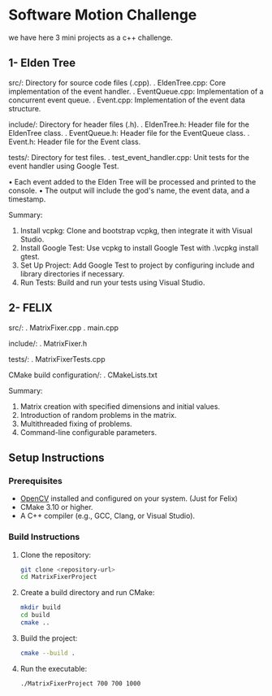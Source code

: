 Software Motion Challenge
========
we have here 3 mini projects as a c++ challenge.

1- Elden Tree
------------- 
src/: Directory for source code files (.cpp).
. EldenTree.cpp: Core implementation of the event handler.
. EventQueue.cpp: Implementation of a concurrent event queue.
. Event.cpp: Implementation of the event data structure.

include/: Directory for header files (.h).
. EldenTree.h: Header file for the EldenTree class.
. EventQueue.h: Header file for the EventQueue class.
. Event.h: Header file for the Event class.

tests/: Directory for test files.
. test_event_handler.cpp: Unit tests for the event handler using Google Test.

•	Each event added to the Elden Tree will be processed and printed to the console.
•	The output will include the god's name, the event data, and a timestamp.

Summary:
1.	Install vcpkg: Clone and bootstrap vcpkg, then integrate it with Visual Studio.
2.	Install Google Test: Use vcpkg to install Google Test with .\vcpkg install gtest.
3.	Set Up Project: Add Google Test to project by configuring include and library directories if necessary.
4.	Run Tests: Build and run your tests using Visual Studio.


2- FELIX
-------------
src/:
. MatrixFixer.cpp
. main.cpp

include/:
. MatrixFixer.h

tests/:
. MatrixFixerTests.cpp

CMake build configuration/:
. CMakeLists.txt

Summary:
1. Matrix creation with specified dimensions and initial values.
2. Introduction of random problems in the matrix.
3. Multithreaded fixing of problems.
4. Command-line configurable parameters.


## Setup Instructions
### Prerequisites

- [OpenCV](https://opencv.org/releases/) installed and configured on your system. (Just for Felix)
- CMake 3.10 or higher.
- A C++ compiler (e.g., GCC, Clang, or Visual Studio).

### Build Instructions

1. Clone the repository:

    ```bash
    git clone <repository-url>
    cd MatrixFixerProject
    ```

2. Create a build directory and run CMake:

    ```bash
    mkdir build
    cd build
    cmake ..
    ```

3. Build the project:

    ```bash
    cmake --build .
    ```

4. Run the executable:

    ```bash
    ./MatrixFixerProject 700 700 1000
    ```
